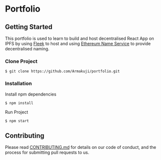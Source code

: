 # Portfolio 


## Getting Started

This portfolio is used to learn to build and host decentralised React App on IPFS by using [Fleek](https://fleek.co/) to host and using [Ethereum Name Service](https://ens.domains/) to provide decentralised naming.



### Clone Project

```
$ git clone https://github.com/Armakuji/portfolio.git
```

### Installation

Install npm dependencies
```
$ npm install
```

Run Project
```
$ npm start
```


## Contributing

Please read [CONTRIBUTING.md](https://gist.github.com/PurpleBooth/b24679402957c63ec426) for details on our code of conduct, and the process for submitting pull requests to us.

